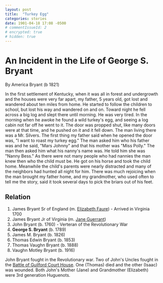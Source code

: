 ```yaml
---
layout: post
title:  "Turkey Egg"
categories: stories
date: 1901-04-18 17:08 -0500
# commentIssueId: 2
# encrypted: true
# hidden: true
---
```


# An Incident in the Life of George S. Bryant

By America Bryant (b 1821)

In the first settlement of Kentucky, when it was all 
in forest and undergrowth and the houses were very far 
apart, my father, 5 years old, got lost and wandered about 
ten miles from home. He started to follow the children 
to school, but lost his way and wandered on and on. 
Toward night he fell across a big log and slept there until 
morning. He was very tired. In the morning when he 
awoke he found a wild turkey's egg, and seeing a log 
cabin not far off he went to it. The door was propped 
shut, like many doors were at that time, and he pushed 
on it and it fell down. The man living there was a Mr. 
Silvers. The first thing my father said when he opened 
the door was, "I want to roast my turkey egg."  The 
man asked him who his father was and he said, "Mars 
Johnny" and that his mother was "Miss Polly." The 
man then asked him what his nanny's name was. He 
told him she was "Nanny Bess." As there were not 
many people who had nannies the man knew then who 
the child must be.  He got on his horse and took the 
child home.  Meanwhile the child's parents were nearly 
distracted and many of the neighbors had hunted all night 
for him. There was much rejoicing when the man brought 
my father home, and my grandmother, who used often to 
tell me the story, said it took several days to pick the 
briars out of his feet. 

## Relation

1. James Bryant Sr of England (m. [Elizabeth Faure](https://www.huguenotmanakin.org/registered-lineages)) - Arrived in Virginia 1700
2. James Bryant Jr of Virginia (m. [Jane Guerrant](https://www.huguenotmanakin.org/registered-lineages))
3. John Bryant (b. 1760) - Verteran of the Revolutionary War
4. **George S. Bryant** (b. 1789)
5. James M. Bryant (b. 1826)
6. Thomas Edwin Bryant (b. 1853)
7. Thomas Vaughn Bryant (b. 1888)
9. Vaughn Motley Bryant (b. 1916)

John Bryant fought in the Revolutionary war.  Two of John's Uncles fought in the [Battle of Guilford Court House](https://en.wikipedia.org/wiki/Battle_of_Guilford_Court_House).  One (Thomas) died and the other (Isaac) was wounded.  Both John's Mother (Jane) and Grandmother (Elizabeth) were 3rd generation Huguenots.
